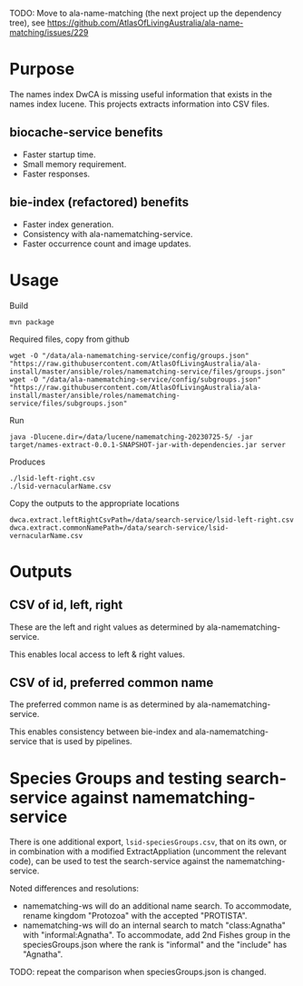 TODO: Move to ala-name-matching (the next project up the dependency tree), see https://github.com/AtlasOfLivingAustralia/ala-name-matching/issues/229

# Purpose
The names index DwCA is missing useful information that exists in the names index lucene. This projects extracts 
information into CSV files.

## biocache-service benefits
- Faster startup time.
- Small memory requirement.
- Faster responses.

## bie-index (refactored) benefits
- Faster index generation.
- Consistency with ala-namematching-service.
- Faster occurrence count and image updates.

# Usage

Build

```shell
mvn package
```

Required files, copy from github

```
wget -O "/data/ala-namematching-service/config/groups.json" "https://raw.githubusercontent.com/AtlasOfLivingAustralia/ala-install/master/ansible/roles/namematching-service/files/groups.json"
wget -O "/data/ala-namematching-service/config/subgroups.json" "https://raw.githubusercontent.com/AtlasOfLivingAustralia/ala-install/master/ansible/roles/namematching-service/files/subgroups.json"
```

Run
```shell
java -Dlucene.dir=/data/lucene/namematching-20230725-5/ -jar target/names-extract-0.0.1-SNAPSHOT-jar-with-dependencies.jar server
```

Produces
```shell
./lsid-left-right.csv
./lsid-vernacularName.csv
```

Copy the outputs to the appropriate locations
```
dwca.extract.leftRightCsvPath=/data/search-service/lsid-left-right.csv
dwca.extract.commonNamePath=/data/search-service/lsid-vernacularName.csv
```

# Outputs

## CSV of id, left, right
These are the left and right values as determined by ala-namematching-service.

This enables local access to left & right values.

## CSV of id, preferred common name
The preferred common name is as determined by ala-namematching-service.

This enables consistency between bie-index and ala-namematching-service that is used by pipelines.

# Species Groups and testing search-service against namematching-service

There is one additional export, `lsid-speciesGroups.csv`, that on its own, or in combination with a modified 
ExtractAppliation (uncomment the relevant code), can be used to test the search-service against the namematching-service.

Noted differences and resolutions:
- namematching-ws will do an additional name search. To accommodate, rename kingdom "Protozoa" with the accepted "PROTISTA".
- namematching-ws will do an internal search to match "class:Agnatha" with "informal:Agnatha". To accommodate, add 2nd 
Fishes group in the speciesGroups.json where the rank is "informal" and the "include" has "Agnatha".

TODO: repeat the comparison when speciesGroups.json is changed.
